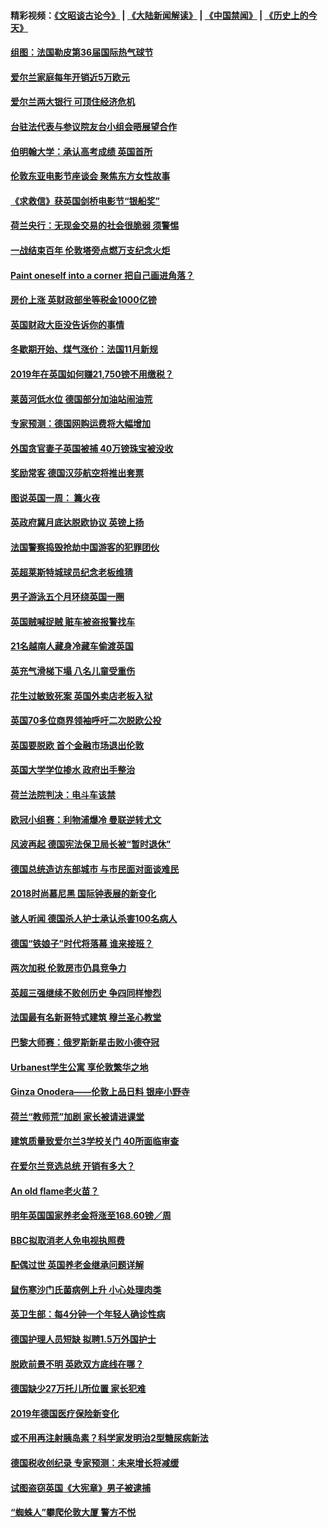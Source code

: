 #### 精彩视频：[《文昭谈古论今》](https://github.com/gfw-breaker/wenzhao/blob/master/README.md?t=11121831) | [《大陆新闻解读》](https://github.com/gfw-breaker/ntdtv-comedy/blob/master/README.md?t=11121831) | [《中国禁闻》](https://github.com/gfw-breaker/ntdtv-news/blob/master/README.md?t=11121831) | [《历史上的今天》](https://github.com/gfw-breaker/today-in-history/blob/master/README.md?t=11121831) 

#### [组图：法国勒皮第36届国际热气球节](../pages/nsc974/n10845459.md?t=11121831) 

#### [爱尔兰家庭每年开销近5万欧元](../pages/nsc974/n10844726.md?t=11121831) 

#### [爱尔兰两大银行 可顶住经济危机](../pages/nsc974/n10844706.md?t=11121831) 

#### [台驻法代表与参议院友台小组会晤展望合作](../pages/nsc974/n10843796.md?t=11121831) 

#### [伯明翰大学：承认高考成绩 英国首所](../pages/nsc974/n10843334.md?t=11121831) 

#### [伦敦东亚电影节座谈会 聚焦东方女性故事](../pages/nsc974/n10843306.md?t=11121831) 

#### [《求救信》获英国剑桥电影节“银船奖”](../pages/nsc974/n10842268.md?t=11121831) 

#### [荷兰央行：无现金交易的社会很脆弱 须警惕](../pages/nsc974/n10841150.md?t=11121831) 

#### [一战结束百年 伦敦塔旁点燃万支纪念火炬](../pages/nsc974/n10841092.md?t=11121831) 

#### [Paint oneself into a corner 把自己画进角落？](../pages/nsc974/n10841190.md?t=11121831) 

#### [房价上涨 英财政部坐等税金1000亿镑](../pages/nsc974/n10841187.md?t=11121831) 

#### [英国财政大臣没告诉你的事情](../pages/nsc974/n10841141.md?t=11121831) 

#### [冬歇期开始、煤气涨价：法国11月新规](../pages/nsc974/n10841075.md?t=11121831) 

#### [2019年在英国如何赚21,750镑不用缴税？](../pages/nsc974/n10841101.md?t=11121831) 

#### [莱茵河低水位 德国部分加油站闹油荒](../pages/nsc974/n10841002.md?t=11121831) 

#### [专家预测：德国网购运费将大幅增加](../pages/nsc974/n10840951.md?t=11121831) 

#### [外国贪官妻子英国被捕 40万镑珠宝被没收](../pages/nsc974/n10838830.md?t=11121831) 

#### [奖励常客 德国汉莎航空将推出套票](../pages/nsc974/n10838351.md?t=11121831) 

#### [图说英国一周： 篝火夜](../pages/nsc974/n10838913.md?t=11121831) 

#### [英政府冀月底达脱欧协议 英镑上扬](../pages/nsc974/n10838808.md?t=11121831) 

#### [法国警察捣毁抢劫中国游客的犯罪团伙](../pages/nsc974/n10838404.md?t=11121831) 

#### [英超莱斯特城球员纪念老板维猜](../pages/nsc974/n10838894.md?t=11121831) 

#### [男子游泳五个月环绕英国一圈](../pages/nsc974/n10838885.md?t=11121831) 

#### [英国贼喊捉贼 赃车被盗报警找车](../pages/nsc974/n10838877.md?t=11121831) 

#### [21名越南人藏身冷藏车偷渡英国](../pages/nsc974/n10838871.md?t=11121831) 

#### [英充气滑梯下塌 八名儿童受重伤](../pages/nsc974/n10838865.md?t=11121831) 

#### [花生过敏致死案 英国外卖店老板入狱](../pages/nsc974/n10838857.md?t=11121831) 

#### [英国70多位商界领袖呼吁二次脱欧公投](../pages/nsc974/n10838826.md?t=11121831) 

#### [英国要脱欧 首个金融市场退出伦敦](../pages/nsc974/n10838815.md?t=11121831) 

#### [英国大学学位掺水 政府出手整治](../pages/nsc974/n10838778.md?t=11121831) 

#### [荷兰法院判决：电斗车该禁](../pages/nsc974/n10838448.md?t=11121831) 

#### [欧冠小组赛：利物浦爆冷 曼联逆转尤文](../pages/nsc974/n10837241.md?t=11121831) 

#### [风波再起 德国宪法保卫局长被“暂时退休”](../pages/nsc974/n10835736.md?t=11121831) 

#### [德国总统造访东部城市 与市民面对面谈难民](../pages/nsc974/n10835895.md?t=11121831) 

#### [2018时尚慕尼黑 国际钟表展的新变化](../pages/nsc974/n10836048.md?t=11121831) 

#### [骇人听闻 德国杀人护士承认杀害100名病人](../pages/nsc974/n10835823.md?t=11121831) 

#### [德国“铁娘子”时代将落幕 谁来接班？](../pages/nsc974/n10833701.md?t=11121831) 

#### [两次加税 伦敦房市仍具竞争力](../pages/nsc974/n10832030.md?t=11121831) 

#### [英超三强继续不败创历史 争四同样惨烈](../pages/nsc974/n10830095.md?t=11121831) 

#### [法国最有名新哥特式建筑 穆兰圣心教堂](../pages/nsc974/n10829754.md?t=11121831) 

#### [巴黎大师赛：俄罗斯新星击败小德夺冠](../pages/nsc974/n10830134.md?t=11121831) 

#### [Urbanest学生公寓 享伦敦繁华之地](../pages/nsc974/n10828080.md?t=11121831) 

#### [Ginza Onodera——伦敦上品日料 银座小野寺](../pages/nsc974/n10828069.md?t=11121831) 

#### [荷兰“教师荒”加剧 家长被请进课堂](../pages/nsc974/n10826148.md?t=11121831) 

#### [建筑质量致爱尔兰3学校关门 40所面临审查](../pages/nsc974/n10826209.md?t=11121831) 

#### [在爱尔兰竞选总统 开销有多大？](../pages/nsc974/n10826165.md?t=11121831) 

#### [An old flame老火苗？](../pages/nsc974/n10825994.md?t=11121831) 

#### [明年英国国家养老金将涨至168.60镑／周](../pages/nsc974/n10825971.md?t=11121831) 

#### [BBC拟取消老人免电视执照费](../pages/nsc974/n10825959.md?t=11121831) 

#### [配偶过世 英国养老金继承问题详解](../pages/nsc974/n10825931.md?t=11121831) 

#### [鼠伤寒沙门氏菌病例上升 小心处理肉类](../pages/nsc974/n10825924.md?t=11121831) 

#### [英卫生部：每4分钟一个年轻人确诊性病](../pages/nsc974/n10825910.md?t=11121831) 

#### [德国护理人员短缺 拟聘1.5万外国护士](../pages/nsc974/n10824186.md?t=11121831) 

#### [脱欧前景不明 英欧双方底线在哪？](../pages/nsc974/n10823749.md?t=11121831) 

#### [德国缺少27万托儿所位置 家长犯难](../pages/nsc974/n10824147.md?t=11121831) 

#### [2019年德国医疗保险新变化](../pages/nsc974/n10824071.md?t=11121831) 

#### [或不用再注射胰岛素？科学家发明治2型糖尿病新法](../pages/nsc974/n10823372.md?t=11121831) 

#### [德国税收创纪录 专家预测：未来增长将减缓](../pages/nsc974/n10823318.md?t=11121831) 

#### [试图盗窃英国《大宪章》男子被逮捕](../pages/nsc974/n10823790.md?t=11121831) 

#### [“蜘蛛人”攀爬伦敦大厦 警方不悦](../pages/nsc974/n10823780.md?t=11121831) 

